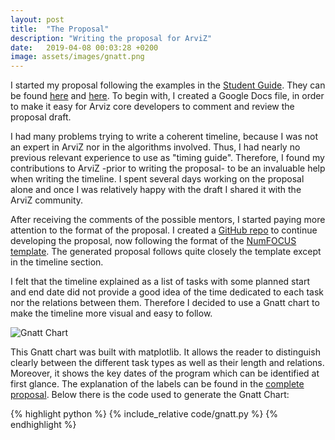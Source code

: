 ```yaml
---
layout: post
title:  "The Proposal"
description: "Writing the proposal for ArviZ"
date:   2019-04-08 00:03:28 +0200
image: assets/images/gnatt.png
---
```


I started my proposal following the examples in the
[Student Guide](https://google.github.io/gsocguides/student/).
They can be found
[here](https://google.github.io/gsocguides/student/proposal-example-1) and
 [here](https://google.github.io/gsocguides/student/proposal-example-2).
 To begin with, I created a Google Docs file, in order to make it easy for Arviz
 core developers to comment and review the proposal draft.

I had many problems trying to write a coherent timeline, because I was not
an expert in ArviZ nor in the algorithms involved. Thus, I had nearly no
previous relevant experience to use as "timing guide". Therefore, I found my
contributions to ArviZ -prior to writing the proposal- to be an
invaluable help when writing the timeline. I spent several days working on the
proposal alone and once I was relatively happy with the draft I shared it with
the ArviZ community.

After receiving the comments of the possible mentors, I started paying more
attention to the format of the proposal. I created a
[GitHub repo](https://github.com/OriolAbril/gsoc2019) to continue developing
the proposal, now following the format of the
[NumFOCUS template](https://github.com/numfocus/gsoc/blob/master/templates/proposal.md).
The generated proposal follows quite closely the template except in the timeline
section.

I felt that the timeline explained as a list of tasks with some planned start
and end date did not provide a good idea of the time dedicated to each task nor
the relations between them. Therefore I decided to use a Gnatt chart to make the
timeline more visual and easy to follow.

<img src="{{ '/assets/images/gnatt.png' | prepend: site.baseurl | prepend: site.url }}" alt="Gnatt Chart" class="image center">

This Gnatt chart was built with matplotlib. It allows the reader to distinguish
clearly between the different task types as well as their length and relations.
Moreover, it shows the key dates of the program which can be identified at first
glance. The explanation of the labels can be found in the
[complete proposal](https://github.com/OriolAbril/gsoc2019/blob/master/proposal.pdf). Below there is the code used to generate the Gnatt Chart:

{% highlight python %}
{% include_relative  code/gnatt.py %}
{% endhighlight %}
